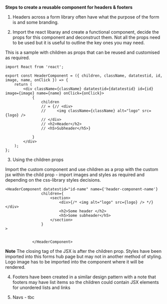 **Steps to create a reusable component for headers & footers**

1. Headers across a form library often have what the purpose of the form is and some branding.

2. Import the react libaray and create a functional component, decide the props for this component and deconstruct them. Not all the props need to be used but it is useful to outline the key ones you may need.

This is a sample with children as props that can be reused and customised as required.

```
import React from 'react';

export const HeaderComponent = ({ children, className, datatestid, id, image, name, onClick }) => {
	return (
		<div className={className} datatestid={datatestid} id={id} image={image} name={name} onClick={onClick}>
			{
				children
				// = {// <div>
				//     <img className={className} alt="logo" src={logo} />
				// </div>
				// <h2>Header</h2>
				// <h5>Subheader</h5>}
				
			}
		</div>
	);
};
```

3. Using the children props

Import the custom component and use children as a prop with the custom jsx within the child prop - import images and styles as required and depending on the css-library styles decisions.
 
```
<HeaderComponent datatestid="id-name" name={'header-component-name'}
				children={
					<section>
						<div>{/* <img alt="logo" src={logo} /> */}</div>
						<h2>Some header </h2>
						<h5>Some subheader</h5>
					</section>
				}
>


			</HeaderComponent>

```


__Note__ The closing tag of the JSX is after the children prop. Styles have been imported into this forms hub page but may not in another method of styling. Logo image has to be imported into the component where it will be rendered.		

4. Footers have been created in a similar design pattern with a note that footers may have list items so the children could contain JSX elements for unordered lists and links

5. Navs - tbc